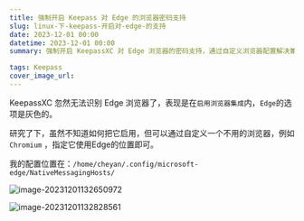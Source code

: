 ```yaml
---
title: 强制开启 Keepass 对 Edge 的浏览器密码支持
slug: linux-下-keepass-开启对-edge-的支持
date: 2023-12-01 00:00
datetime: 2023-12-01 00:00
summary: 强制开启 KeepassXC 对 Edge 浏览器的密码支持，通过自定义浏览器配置解决兼容性问题。

tags: Keepass
cover_image_url: 
---
```

KeepassXC 忽然无法识别 Edge 浏览器了，表现是在`启用浏览器集成`内，`Edge`的选项是灰色的。

研究了下，虽然不知道如何把它启用，但可以通过自定义一个不用的浏览器，例如`Chromium` ，指定它使用Edge的位置即可。

我的配置位置在：`/home/cheyan/.config/microsoft-edge/NativeMessagingHosts/`

![image-20231201132650972](../../assets/image-20231201132650972.png)

![image-20231201132828561](../../assets/image-20231201132828561.png)